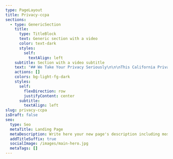 ```yaml
---
type: PageLayout
title: Privacy-ccpa
sections:
  - type: GenericSection
    title:
      type: TitleBlock
      text: Generic section with a video
      color: text-dark
      styles:
        self:
          textAlign: left
    subtitle: Section with a video subtitle
    text: "## We Take Your Privacy Seriously\n\n\nThis California Privacy Notice (the “Notice”) sets forth the disclosure obligations of American Med Robotics, \\[Inc.], and its subsidiaries and affiliates (collectively, “Wideanchor,” “we”, “us,” and “our”) under California law, including the California Consumer Privacy Act of 2018, \\[as amended by the California Privacy Rights Act of 2020 (“CPRA”)] (collectively, “CCPA”) and the California Civil Code section 1798.83, as amended.\n\n\nThis Notice provides the additional details regarding the information defined as ‘Personal Information’ under applicable California law and related to a California resident or household (“Consumers,” “User,” or “you”) referred to as “Personal Information.” This Notice describes the categories of Personal Information Wideanchor has collected, the categories of Personal Information Wideanchor has disclosed, the categories of Personal Information Wideanchor has sold (if any), and a description of the Consumer’s rights. This Notice supplements the information contained in the American Med Robotics Privacy Policy.\n\n\nCategories of Personal Information Wideanchor Collects\n------------------------------------------------------\n\n\nWe collect Personal Information that identifies, relates to, describes, references, is capable of being associated with, or could reasonably be linked, directly or indirectly, with a Consumer or device.  In addition to the Personal Information set forth below, please also consult our American Med Robotics Privacy Policy for a further description of the types and categories of information we collect.\nPersonal Information does not include (i) publicly available information that is lawfully made available to the general public by way of federal, state, or local government records; (ii) de-identified or aggregated consumer information; and (iii) information excluded from the CCPA’s scope, like: (a) health or medical information covered by the Health Insurance Portability and Accountability Act of 1996 (HIPAA) and the California Confidentiality of Medical Information Act (CMIA) or clinical trial data, and (b) Personal Information covered by certain sector-specific privacy laws, including the Fair Credit Reporting Act (FRCA), the Gramm-Leach-Bliley Act (GLBA) or California Financial Information Privacy Act (FIPA), and the Driver’s Privacy Protection Act of 1994.\n\n\nBelow is a summary of categories of Personal Information and whether we have collected such information from Consumers within the last twelve (12) months:\n\n\nCategory Personal Information \n-----------------------------------\n\n(corresponds to categories listed in CCPA §1798.140(o)(1)) \tCCPA Example \tCollected\nA. Identifiers\n  \tA real name, alias, postal address, unique personal identifier, online identifier, Internet Protocol address, email address, account name, Social Security number, driver’s license number, passport number, or other similar identifiers. \tY\nB. Personal Information listed in the California Customer Records statute (Cal. Civ. Code § 1798.80(e)) \tName, signature, physical characteristics or description, address, telephone number, insurance policy number, education, employment, employment history, medical information, or health insurance information. \tY\nC. Protected classification characteristics under California or federal law \tAge (40 years or older), ancestry, national origin, citizenship, religion or creed, marital status, medical condition, physical or mental disability, sex (including gender, gender identity, gender expression, pregnancy or childbirth and related medical conditions), veteran or military status, genetic information (including familial genetic information). \tY\nD. Commercial information \tRecords of personal property, products or services purchased, obtained, or considered, or other purchasing or consuming histories or tendencies. \tN\nE. Biometric information \tGenetic, physiological, behavioral, and biological characteristics, or activity patterns used to extract a template or other identifier or identifying information, such as, fingerprints, faceprints, and voiceprints, iris or retina scans, keystroke, gait, or other physical patterns, and sleep, health, or exercise data. \tN\nF. Internet or network activity \tBrowsing history, search history, information on a Consumer’s interaction with a website, application, or advertisement. \tY\nH. Sensory data \tAudio, electronic, visual, thermal, olfactory, or similar information. \tN\nI. Professional or employment-related information \tCurrent or past job history or performance evaluations. \tY\nJ. Non-public education information \tEducation records directly related to a student maintained by an educational institution or party acting on its behalf, such as grades, transcripts, class lists, student schedules, student identification codes, student financial information, or student disciplinary records. \tN\nK. Inferences drawn from other Personal Information \tProfile reflecting a person’s preferences, characteristics, psychological trends, predispositions, behavior, attitudes, intelligence, abilities, and aptitudes. \tN\n\nSensitive Personal Information\nWe may also collect and process the following categories of Sensitive Personal Information and have done so within the last twelve (12) months:\n•\tGeolocation data;\n•\tRacial or ethnic origin information;\n•\tSexual orientation information;\n•\tFinancial account log-in information;\n•\tSocial Security number;\n•\tDriver’s license number;\n•\tState identification card number; and/or\n•\tPassport number.\nSources of Personal Information\n\n\nWideanchor obtains the categories of Personal Information listed in the Table above from the following categories of sources:\n•\tDirectly from you.  For example, (i) if you visit our Websites, respond to a survey, participate in a telephone interaction, fill out a registration form; (ii) if you fill out a form or communicate with us through one of our Websites to receive information about our business to business services or to schedule a demonstration of our services, products or programs; and (iii) if you expressed interest in being contacted by us at a trade show in which we participated or hosted.\n•\tIndirectly from you.  For example, from your activity on our Websites.\n•\tDirectly and indirectly from activity on our Websites.  For example, from observing your actions on our Websites or through your submission of an online form requesting a demonstration of one (1) of our products or services.\n•\tFrom third parties that contract with us or interact with us in connection with the services we perform.  For example, from (i) vendors and partners that help us to build contact lists, supplement or update your information in our database, or confirm/verify our records and information are accurate and up to date; (ii) third parties that may contact you, on our behalf, to provide you relevant content; or (iii) third parties that integrate their services or products with ours or provide us access to their services.\nUse of Personal Information\nWe may use or disclose the Personal Information we collect for one (1) or more of the following business purposes:\n•\tAs described in the American Med Robotics Privacy Policy\nWideanchor will not collect additional categories of Personal Information or use the Personal Information we collect for materially different, unrelated, or incompatible purposes without providing you notice.\nSharing of Personal Information\nWideanchor may disclose your Personal Information to a third party for a business purpose as described in the American Med Robotics Privacy Policy.  In the preceding twelve (12) months, Wideanchor has disclosed the following categories of consumer information for a business purpose:\n•\tIdentifiers\n•\tCalifornia Customer Records Personal Information categories\n•\tProtected classification characteristics under California or federal law\n•\tInternet or network activity\n•\tGeolocation data\n•\tProfessional or employment-related information\nYour Rights and Options\nThe CCPA provides California residents with specific rights regarding their Personal Information.  This section describes your CCPA rights and explains how to exercise those rights.  Please note that these rights are not absolute and in certain cases are subject to conditions or limitations as specified in the CCPA or other laws.\nAccess to Information and Data Portability Rights\nYou have the right to request that Wideanchor disclose certain information to you about our collection and use of your Personal Information over the past twelve (12) months.  Once we receive and confirm your verifiable Consumer request (see Exercising Your Rights), we will disclose to you:\n•\tThe categories of Personal Information we collected about you.\n•\tThe categories of sources for the Personal Information we collected about you.\n•\tOur business or commercial purpose for collecting or selling that Personal Information.\n•\tThe categories of third parties with whom we share that Personal Information.\n•\tThe specific pieces of Personal Information we collected about you (also called a data portability request).\n•\tIf we disclosed your Personal Information for a business purpose, two (2)separate lists disclosing:\n•\tsales, identifying the Personal Information categories that each category of recipient purchased; and\n•\tdisclosures for a business purpose, identifying the Personal Information categories that each category of recipient obtained.\nYou have the right to request that the information described above be provided to you in a portable and readily useable format, to the extent technically feasible (“data portability”).Deletion Request Rights\nYou have the right to request that Wideanchor delete any of your Personal Information that we collected from you and retained, subject to certain exceptions.  Once we receive and confirm your verifiable consumer request (see Exercising Your Rights), we will delete (and direct our service providers to delete) your Personal Information from our records, unless an exception applies.\nWe may deny your deletion request if retaining the information is necessary for us or our service provider(s) to:\n•\tComplete the transaction for which we collected the Personal Information, provide a good or service that you requested, take actions reasonably anticipated within the context of our ongoing business relationship with you, or otherwise perform our contract with you.\n•\tDetect security incidents, protect against malicious, deceptive, fraudulent, or illegal activity, or prosecute those responsible for such activities.\n•\tDebug products to identify and repair errors that impair existing intended functionality.\n•\tExercise free speech, ensure the right of another Consumer to exercise their free speech rights, or exercise another right provided for by law.\n•\tComply with the California Electronic Communications Privacy Act (Cal. Penal Code § 1546 et. seq.).\n•\tEngage in public or peer-reviewed scientific, historical, or statistical research in the public interest that adheres to all other applicable ethics and privacy laws, when the information’s deletion may likely render impossible or seriously impair the research’s achievement, if you previously provided informed consent.\n•\tEnable solely internal uses that are reasonably aligned with consumer expectations based on your relationship with us.\n•\tComply with a legal obligation.\n•\tMake other internal and lawful uses of that information that are compatible with the context in which you provided it.\nRight to Correct Inaccurate InformationTo the extent that we may maintain inaccurate Personal Information, you have the right to request that we correct such inaccurate Personal Information taking into account the nature of the Personal Information and the purposes of the processing of the Personal Information.  Once we receive and verify your verifiable consumer request, we will use commercially reasonable efforts to correct your Personal Information.Sale and Sharing of Personal Information and the Right to Opt OutYou have the right to opt out of the processing of your Personal Information for the following purposes:\n•\tSale of your Personal Information.\n•\tSharing of your Personal Information for cross-context behavioral advertising.\nThe use of online tracking technologies may be considered a “sale” or “sharing” under California law.  To the extent that these online tracking technologies are deemed to be a “sale” or “sharing” under California law, you may opt out of these online tracking technologies by submitting a request or by broadcasting an opt-out preference signal, such as the Global Privacy Control (GPC).\nRight to Limit Use and Disclosure of Sensitive Personal InformationYou have the right to request that we limit the ways we use and disclose your Sensitive Personal Information (as defined by CCPA) to uses which are necessary for us to provide services, or deliver the goods reasonably expected by you, or and as authorized by law\\.Right to Disclosure of Direct MarketersYou have a right to the categories and names/addresses of third parties that have received Personal Information for their direct marketing purposes upon simple request, and free of charge. \n\n### \nExercising Your Rights\n\n\nTo exercise your rights described above, please submit a verifiable consumer request to us by either:\n•\tEmailing us at <info@AmericanMedRobotics.com>\n•\tWriting us atAmerican Med Robotics Corporation\n1650 Secretariat Gait Way,\nSuwanee GA 30024\nAttn: Data Privacy\n\n\n•\tOnline Form\nOnly you, or a person registered with the California Secretary of State that you authorize to act on your behalf, may make a verifiable consumer request related to your Personal Information. You may also make a verifiable consumer request on behalf of your minor child.  You may only make a verifiable consumer request for access or data portability twice within a 12-month period. Depending on the request(s) submitted, you may need to:\n•\tProvide sufficient information that allows us to reasonably verify whether you are the person about whom we collected Personal Information or an authorized representative.\n•\tDescribe your request with sufficient detail that allows us to properly understand, evaluate, and respond to it.\nWe may not be able to respond to your request if we cannot verify your identity or authority to make the request and confirm the Personal Information relates to you.\nMaking a verifiable consumer request does not require you to create an account with us.\nWe will only use Personal Information provided in a verifiable consumer request to verify the requestor’s identity or authority to make the request.\n\n#### \nAuthorized Agent\n\n\nYou may use an authorized agent to submit verifiable consumer requests on your behalf provided that the authorized agent is a natural person or a business entity that you have authorized to act on your behalf.  If you use an authorized agent, we will require: (i) proof of written permission for the authorized agent to make requests on your behalf, and identity verification from you; or (ii) proof of power of attorney pursuant to California Probate Code sections 4000 to 4665.  We may deny a request from an authorized agent that does not submit proper verification proof.\n\n#### \nNon-Discrimination\n\n\nWe will not discriminate against you for exercising any of your CCPA rights. Unless permitted by the CCPA, we will not:\n•\tDeny you goods or services.\n•\tCharge you different prices or rates for goods or services, including through granting discounts or other benefits, or imposing penalties.\n•\tProvide you a different level or quality of goods or services.\n•\tSuggest that you may receive a different price or rate for goods or services or a different level or quality of goods or services.\n\n\nHowever, we may offer you certain financial incentives permitted by the CCPA that can result in different prices, rates, or quality levels.  Any CCPA-permitted financial incentive we offer will reasonably relate to your Personal Information’s value and contain written terms that describe the program’s material aspects.  Participation in a financial incentive program requires your prior opt-in consent, which you may revoke at any time by submitting a request to <info@AmericanMedRobotics.com>.  Additionally, to the extent permitted by applicable law, we may charge a reasonable fee to comply with your request.Other California Privacy Rights\n\n\nCalifornia’s “Shine the Light” law (Civil Code Section § 1798.83) permits Users of our Websites that are California residents to request certain information regarding our disclosure of Personal Information to third parties for their direct marketing purposes.  To make such a request, please send an email to <info@AmericanMedRobotics.com>, or write us at:\nAmerican Med Robotics Corporation, 1650 Secretariat Gait Way, Suwanee, GA 30024.\n\n#### \nChanges to Our Privacy Notice\n\n\nWideanchor reserves the right to amend this Notice at our discretion and at any time.  When we make changes to this Notice, we will post the updated notice on the Websites and update the Notice’s effective date.  Your continued use of our Websites following the posting of changes constitutes your acceptance of such changes.\n\n#### \nContact Information\n\n\nIf you have any questions about this Notice or our privacy practices, contact us at:\nWebsite:        \n\n <https://AmericanMedRobotics.com/privacyEmail: >     \n\n <info@AmericanMedRobotics.com>\n\n\nMail: American Med Robotics Corporation\nWideanchor Group LLC\n1650 Secretariat Gait Way, Suwanee, GA 30024\nAttn: Data Privacy\n"
    actions: []
    colors: bg-light-fg-dark
    styles:
      self:
        flexDirection: row
        justifyContent: center
      subtitle:
        textAlign: left
slug: privacy-ccpa
isDraft: false
seo:
  type: Seo
  metaTitle: Landing Page
  metaDescription: Write here your new page's description including most relevant keywords.
  addTitleSuffix: true
  socialImage: /images/main-hero.jpg
  metaTags: []
---
```

